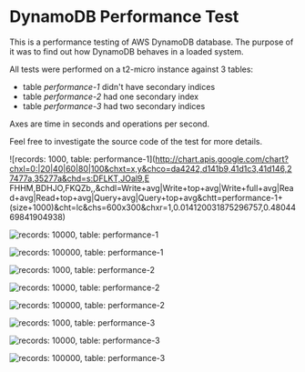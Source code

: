 # DynamoDB Performance Test

This is a performance testing of AWS DynamoDB database. The purpose of it was to find out how DynamoDB behaves in a loaded system.

All tests were performed on a t2-micro instance against 3 tables:
 * table *performance-1* didn't have secondary indices
 * table *performance-2* had one secondary index
 * table *performance-3* had two secondary indices

Axes are time in seconds and operations per second.

Feel free to investigate the source code of the test for more details.

![records: 1000, table: performance-1](http://chart.apis.google.com/chart?chxl=0:|20|40|60|80|100&chxt=x,y&chco=da4242,d141b9,41d1c3,41d146,27477a,35277a&chd=s:DFLKT,JOal9,E
FHHM,BDHJO,FKQZb,,&chdl=Write+avg|Write+top+avg|Write+full+avg|Read+avg|Read+top+avg|Query+avg|Query+top+avg&chtt=performance-1+(size+1000)&cht=lc&chs=600x300&chxr=1,0.014120031875296757,0.4804469841904938)

![records: 10000, table: performance-1](http://chart.apis.google.com/chart?chxl=0:|20|40|60|80|100&chxt=x,y&chco=da4242,d141b9,41d1c3,41d146,27477a,35277a&chd=s:HNSXd,Pbkz9,HNPPZ,DJNUY,JUeqv,,&chdl=Write+avg|Write+top+avg|Write+full+avg|Read+avg|Read+top+avg|Query+avg|Query+top+avg&chtt=performance-1+(size+10000)&cht=lc&chs=600x300&chxr=1,0.014717743662844812,0.24007440203661098)

![records: 100000, table: performance-1](http://chart.apis.google.com/chart?chxl=0:|20|40|60|80|100&chxt=x,y&chco=da4242,d141b9,41d1c3,41d146,27477a,35277a&chd=s:AABEG,AAOn9,AACFI,AAAAA,AAABB,,&chdl=Write+avg|Write+top+avg|Write+full+avg|Read+avg|Read+top+avg|Query+avg|Query+top+avg&chtt=performance-1+(size+100000)&cht=lc&chs=600x300&chxr=1,0.017725435918291153,10.526821139906067)

![records: 1000, table: performance-2](http://chart.apis.google.com/chart?chxl=0:|20|40|60|80|100&chxt=x,y&chco=da4242,d141b9,41d1c3,41d146,27477a,35277a&chd=s:DMSZg,Kap49,DJNRe,DHKQY,IQZro,DFQQZ,IPmlt&chdl=Write+avg|Write+top+avg|Write+full+avg|Read+avg|Read+top+avg|Query+avg|Query+top+avg&chtt=performance-2+(size+1000)&cht=lc&chs=600x300&chxr=1,0.016371830722426886,0.30759089968167247)

![records: 10000, table: performance-2](http://chart.apis.google.com/chart?chxl=0:|20|40|60|80|100&chxt=x,y&chco=da4242,d141b9,41d1c3,41d146,27477a,35277a&chd=s:HNTae,OYly9,HMTZe,DJQVV,JVfnt,DLQWe,IWfp0&chdl=Write+avg|Write+top+avg|Write+full+avg|Read+avg|Read+top+avg|Query+avg|Query+top+avg&chtt=performance-2+(size+10000)&cht=lc&chs=600x300&chxr=1,0.013735300933376198,0.2608892501378432)

![records: 100000, table: performance-2](http://chart.apis.google.com/chart?chxl=0:|20|40|60|80|100&chxt=x,y&chco=da4242,d141b9,41d1c3,41d146,27477a,35277a&chd=s:AABEG,AAOn9,AACFI,AAAAA,AAAAB,AAAAA,AAABB&chdl=Write+avg|Write+top+avg|Write+full+avg|Read+avg|Read+top+avg|Query+avg|Query+top+avg&chtt=performance-2+(size+100000)&cht=lc&chs=600x300&chxr=1,0.01632581711767567,10.623907468800061)

![records: 1000, table: performance-3](http://chart.apis.google.com/chart?chxl=0:|20|40|60|80|100&chxt=x,y&chco=da4242,d141b9,41d1c3,41d146,27477a,35277a&chd=s:DLQXb,KWl9z,DKNOW,CJLRU,FPZik,DHNPQ,IOZpi&chdl=Write+avg|Write+top+avg|Write+full+avg|Read+avg|Read+top+avg|Query+avg|Query+top+avg&chtt=performance-3+(size+1000)&cht=lc&chs=600x300&chxr=1,0.01315569595994798,0.3467134748119861)

![records: 10000, table: performance-3](http://chart.apis.google.com/chart?chxl=0:|20|40|60|80|100&chxt=x,y&chco=da4242,d141b9,41d1c3,41d146,27477a,35277a&chd=s:HOUbh,Oao19,HOUbd,DFOXZ,JNeq0,EISYf,KSir3&chdl=Write+avg|Write+top+avg|Write+full+avg|Read+avg|Read+top+avg|Query+avg|Query+top+avg&chtt=performance-3+(size+10000)&cht=lc&chs=600x300&chxr=1,0.01515239770369154,0.24871675834571944)

![records: 100000, table: performance-3](http://chart.apis.google.com/chart?chxl=0:|20|40|60|80|100&chxt=x,y&chco=da4242,d141b9,41d1c3,41d146,27477a,35277a&chd=s:AABEG,AANm9,AACFI,AAAAA,AAABB,AAAAA,AAABB&chdl=Write+avg|Write+top+avg|Write+full+avg|Read+avg|Read+top+avg|Query+avg|Query+top+avg&chtt=performance-3+(size+100000)&cht=lc&chs=600x300&chxr=1,0.016166297633346094,10.711134573750616)
